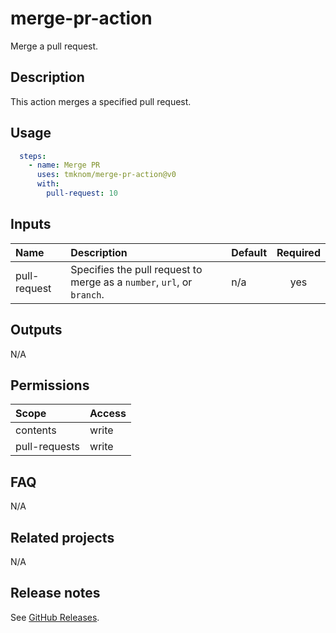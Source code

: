 # merge-pr-action

Merge a pull request.

<!-- actdocs start -->

## Description

This action merges a specified pull request.

## Usage

```yaml
  steps:
    - name: Merge PR
      uses: tmknom/merge-pr-action@v0
      with:
        pull-request: 10
```

## Inputs

| Name | Description | Default | Required |
| :--- | :---------- | :------ | :------: |
| pull-request | Specifies the pull request to merge as a `number`, `url`, or `branch`. | n/a | yes |

## Outputs

N/A

<!-- actdocs end -->

## Permissions

| Scope         | Access |
| :------------ | :----- |
| contents      | write  |
| pull-requests | write  |

## FAQ

N/A

## Related projects

N/A

## Release notes

See [GitHub Releases][releases].

[releases]: https://github.com/tmknom/merge-pr-action/releases
